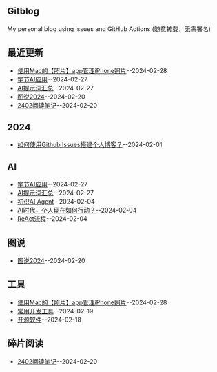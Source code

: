 ## Gitblog
My personal blog using issues and GitHub Actions (随意转载，无需署名)

## 最近更新
- [使用Mac的【照片】app管理iPhone照片](https://github.com/humyna/gitblog/issues/11)--2024-02-28
- [字节AI应用](https://github.com/humyna/gitblog/issues/10)--2024-02-27
- [AI提示词汇总](https://github.com/humyna/gitblog/issues/9)--2024-02-27
- [图说2024](https://github.com/humyna/gitblog/issues/8)--2024-02-20
- [2402阅读笔记](https://github.com/humyna/gitblog/issues/7)--2024-02-20
## 2024
- [如何使用Github Issues搭建个人博客？](https://github.com/humyna/gitblog/issues/1)--2024-02-01
## AI
- [字节AI应用](https://github.com/humyna/gitblog/issues/10)--2024-02-27
- [AI提示词汇总](https://github.com/humyna/gitblog/issues/9)--2024-02-27
- [初识AI Agent](https://github.com/humyna/gitblog/issues/4)--2024-02-04
- [AI时代，个人现在如何行动？](https://github.com/humyna/gitblog/issues/3)--2024-02-04
- [ReAct流程](https://github.com/humyna/gitblog/issues/2)--2024-02-04
## 图说
- [图说2024](https://github.com/humyna/gitblog/issues/8)--2024-02-20
## 工具
- [使用Mac的【照片】app管理iPhone照片](https://github.com/humyna/gitblog/issues/11)--2024-02-28
- [常用开发工具](https://github.com/humyna/gitblog/issues/6)--2024-02-19
- [开源软件](https://github.com/humyna/gitblog/issues/5)--2024-02-18
## 碎片阅读
- [2402阅读笔记](https://github.com/humyna/gitblog/issues/7)--2024-02-20
